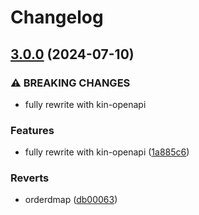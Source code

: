 # Changelog

## [3.0.0](https://github.com/neo-f/soda/compare/v2.0.9...v3.0.0) (2024-07-10)


### ⚠ BREAKING CHANGES

* fully rewrite with kin-openapi

### Features

* fully rewrite with kin-openapi ([1a885c6](https://github.com/neo-f/soda/commit/1a885c6294f4cba80a99dffcbec506b7633dd372))


### Reverts

* orderdmap ([db00063](https://github.com/neo-f/soda/commit/db00063337897190e65507e8ddfb02e80bc861c1))
